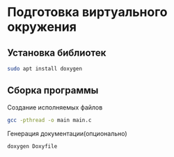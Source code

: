 # Подготовка виртуального окружения

## Установка библиотек

```bash
sudo apt install doxygen
```

## Сборка программы

Создание исполняемых файлов

```bash
gcc -pthread -o main main.c
```

Генерация документации(опционально)

```bash
doxygen Doxyfile
```
